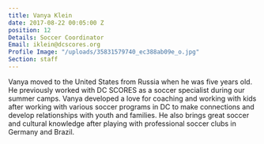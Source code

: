```yaml
---
title: Vanya Klein
date: 2017-08-22 00:05:00 Z
position: 12
Details: Soccer Coordinator
Email: iklein@dcscores.org
Profile Image: "/uploads/35831579740_ec388ab09e_o.jpg"
Section: staff
---
```


Vanya moved to the United States from Russia when he was five years old. He previously worked with DC SCORES as a soccer specialist during our summer camps. Vanya developed a love for coaching and working with kids after working with various soccer programs in DC to make connections and develop relationships with youth and families. He also brings great soccer and cultural knowledge after playing with professional soccer clubs in Germany and Brazil. 